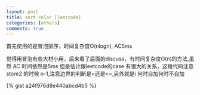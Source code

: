 ```yaml
---
layout: post
title: sort color [leetcode]
categories: [others]
comments: true
---
```


首先使用的是冒泡排序，时间复杂度O(nlogn), AC5ms

觉得用冒泡有些大材小用，后来看了后面的discuss，有时间复杂度O(n)的方法,虽然 AC 时间依然是5ms 但是估计跟leetcode的case 有很大的关系，这段代码注意 store2 的时候 n-1,注意边界的判断是<还是<=,另外就是i 何时自加何时不自加

{% gist a24f976d8e440abcd4b5 %}
